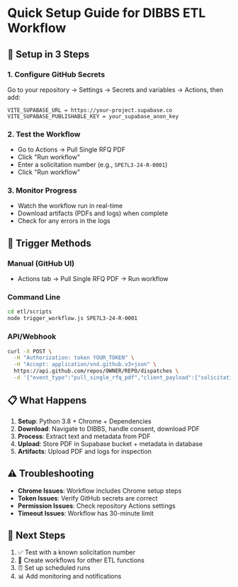 # Quick Setup Guide for DIBBS ETL Workflow

## 🚀 **Setup in 3 Steps**

### 1. **Configure GitHub Secrets**
Go to your repository → Settings → Secrets and variables → Actions, then add:

```
VITE_SUPABASE_URL = https://your-project.supabase.co
VITE_SUPABASE_PUBLISHABLE_KEY = your_supabase_anon_key
```

### 2. **Test the Workflow**
- Go to Actions → Pull Single RFQ PDF
- Click "Run workflow"
- Enter a solicitation number (e.g., `SPE7L3-24-R-0001`)
- Click "Run workflow"

### 3. **Monitor Progress**
- Watch the workflow run in real-time
- Download artifacts (PDFs and logs) when complete
- Check for any errors in the logs

## 🔧 **Trigger Methods**

### **Manual (GitHub UI)**
- Actions tab → Pull Single RFQ PDF → Run workflow

### **Command Line**
```bash
cd etl/scripts
node trigger_workflow.js SPE7L3-24-R-0001
```

### **API/Webhook**
```bash
curl -X POST \
  -H "Authorization: token YOUR_TOKEN" \
  -H "Accept: application/vnd.github.v3+json" \
  https://api.github.com/repos/OWNER/REPO/dispatches \
  -d '{"event_type":"pull_single_rfq_pdf","client_payload":{"solicitation_number":"SPE7L3-24-R-0001"}}'
```

## 📋 **What Happens**

1. **Setup**: Python 3.8 + Chrome + Dependencies
2. **Download**: Navigate to DIBBS, handle consent, download PDF
3. **Process**: Extract text and metadata from PDF
4. **Upload**: Store PDF in Supabase bucket + metadata in database
5. **Artifacts**: Upload PDF and logs for inspection

## ⚠️ **Troubleshooting**

- **Chrome Issues**: Workflow includes Chrome setup steps
- **Token Issues**: Verify GitHub secrets are correct
- **Permission Issues**: Check repository Actions settings
- **Timeout Issues**: Workflow has 30-minute limit

## 🎯 **Next Steps**

1. ✅ Test with a known solicitation number
2. 🔄 Create workflows for other ETL functions
3. ⏰ Set up scheduled runs
4. 📊 Add monitoring and notifications

